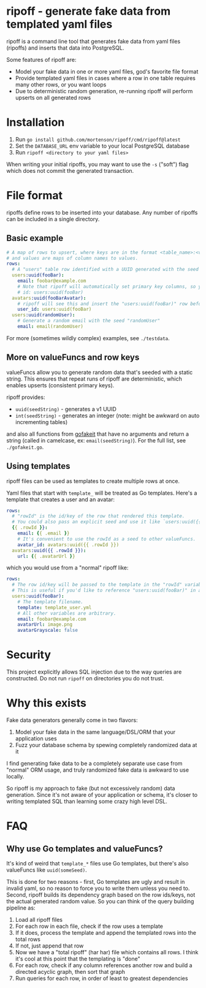 # ripoff - generate fake data from templated yaml files

ripoff is a command line tool that generates fake data from yaml files (ripoffs) and inserts that data into PostgreSQL.

Some features of ripoff are:

- Model your fake data in one or more yaml files, god's favorite file format
- Provide templated yaml files in cases where a row in one table requires many other rows, or you want loops
- Due to deterministic random generation, re-running ripoff will perform upserts on all generated rows

# Installation

1. Run `go install github.com/mortenson/ripoff/cmd/ripoff@latest`
2. Set the `DATABASE_URL` env variable to your local PostgreSQL database
3. Run `ripoff <directory to your yaml files>`

When writing your initial ripoffs, you may want to use the `-s` ("soft") flag which does not commit the generated transaction.

# File format

ripoffs define rows to be inserted into your database. Any number of ripoffs can be included in a single directory.

## Basic example

```yaml
# A map of rows to upsert, where keys are in the format <table_name>:<valueFunc>(<seed>),
# and values are maps of column names to values.
rows:
  # A "users" table row identified with a UUID generated with the seed "fooBar"
  users:uuid(fooBar):
    email: foobar@example.com
    # Note that ripoff will automatically set primary key columns, so you don't need to add:
    # id: users:uuid(fooBar)
  avatars:uuid(fooBarAvatar):
    # ripoff will see this and insert the "users:uuid(fooBar)" row before this row
    user_id: users:uuid(fooBar)
  users:uuid(randomUser):
    # Generate a random email with the seed "randomUser"
    email: email(randomUser)
```

For more (sometimes wildly complex) examples, see `./testdata`.

## More on valueFuncs and row keys

valueFuncs allow you to generate random data that's seeded with a static string. This ensures that repeat runs of ripoff are deterministic, which enables upserts (consistent primary keys).

ripoff provides:

- `uuid(seedString)` - generates a v1 UUID
- `int(seedString)` - generates an integer (note: might be awkward on auto incrementing tables)

and also all functions from [gofakeit](https://github.com/brianvoe/gofakeit?tab=readme-ov-file#functions) that have no arguments and return a string (called in camelcase, ex: `email(seedString)`). For the full list, see `./gofakeit.go`.

## Using templates

ripoff files can be used as templates to create multiple rows at once.

Yaml files that start with `template_` will be treated as Go templates. Here's a template that creates a user and an avatar:

```yaml
rows:
  # "rowId" is the id/key of the row that rendered this template.
  # You could also pass an explicit seed and use it like `users:uuid({{ .seed }})`
  {{ .rowId }}:
    email: {{ .email }}
    # It's convenient to use the rowId as a seed to other valueFuncs.
    avatar_id: avatars:uuid({{ .rowId }})
  avatars:uuid({{ .rowId }}):
    url: {{ .avatarUrl }}
```

which you would use from a "normal" ripoff like:

```yaml
rows:
  # The row id/key will be passed to the template in the "rowId" variable.
  # This is useful if you'd like to reference "users:uuid(fooBar)" in a foreign key elsewhere.
  users:uuid(fooBar):
    # The template filename.
    template: template_user.yml
    # All other variables are arbitrary.
    email: foobar@example.com
    avatarUrl: image.png
    avatarGrayscale: false
```

# Security

This project explicitly allows SQL injection due to the way queries are constructed. Do not run `ripoff` on directories you do not trust.

# Why this exists

Fake data generators generally come in two flavors:

1. Model your fake data in the same language/DSL/ORM that your application uses
2. Fuzz your database schema by spewing completely randomized data at it

I find generating fake data to be a completely separate use case from "normal" ORM usage, and truly randomized fake data is awkward to use locally.

So ripoff is my approach to fake (but not excessively random) data generation. Since it's not aware of your application or schema, it's closer to writing templated SQL than learning some crazy high level DSL.

# FAQ

## Why use Go templates and valueFuncs?

It's kind of weird that `template_*` files use Go templates, but there's also valueFuncs like `uuid(someSeed)`.

This is done for two reasons - first, Go templates are ugly and result in invalid yaml, so no reason to force you to write them unless you need to. Second, ripoff builds its dependency graph based on the row ids/keys, not the actual generated random value. So you can think of the query building pipeline as:

1. Load all ripoff files
2. For each row in each file, check if the row uses a template
3. If it does, process the template and append the templated rows into the total rows
4. If not, just append that row
5. Now we have a "total ripoff" (har har) file which contains all rows. I think it's cool at this point that the templating is "done"
6. For each row, check if any column references another row and build a directed acyclic graph, then sort that graph
7. Run queries for each row, in order of least to greatest dependencies
